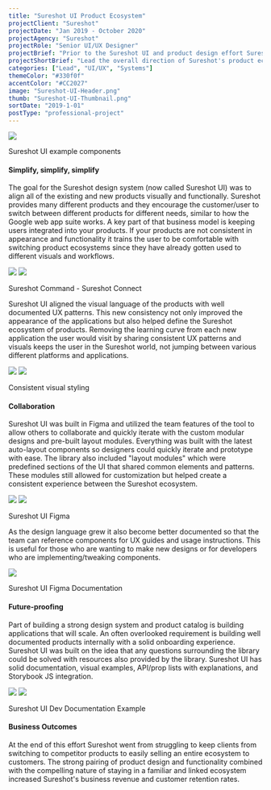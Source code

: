 ```yaml
---
title: "Sureshot UI Product Ecosystem"
projectClient: "Sureshot"
projectDate: "Jan 2019 - October 2020"
projectAgency: "Sureshot"
projectRole: "Senior UI/UX Designer"
projectBrief: "Prior to the Sureshot UI and product design effort Sureshot had several products that were highly disconnected. From a UX perspective they had very different interaction patterns and elements. Visually the products shared no similar elements and obviously were built at different times throughout the companies history. Establishing a strong product ecosystem was a primary goal. I approached this problem by understanding our primary users, and aligning the team on their needs. From there I directed and designed a consistent visual language (Sureshot UI) that aligned the products in terms of their visual space and components. This extended throughout the Sureshot product ecosystem (authentication pages, error pages, marketing, etc). As the visual updates were happening I explored the idea of creating shared patterns between the various products. This effort was looking at micro-interactions and shared features, like auto-complete, that could be aligned between the products. Having consistent interactions and unique shared UX allowed customers to switch between Sureshot's products with ease and familiarity. "
projectShortBrief: "Lead the overall direction of Sureshot's product ecosystem experiences and created the Sureshot UI design language. Built a powerful collection of micro-interactions to be reused across the ecosystem. Lead the discovery effort for Sureshot's user personas. Defined user needs, hills, and product experience roadmaps. Interfaced with existing and future clients to continue user need definitions and provide iterative experiences via Sureshot's SAAS architecture."
categories: ["Lead", "UI/UX", "Systems"]
themeColor: "#330f0f"
accentColor: "#CC2027"
image: "Sureshot-UI-Header.png"
thumb: "Sureshot-UI-Thumbnail.png"
sortDate: "2019-1-01"
postType: "professional-project"
---
```

<div class="photo-container">
<img src="Sureshot-UI-Thumbnail.png" />
</div>
<p class="photo-grid-subtitle">Sureshot UI example components</p>

#### Simplify, simplify, simplify
The goal for the Sureshot design system (now called Sureshot UI) was to align all of the existing and new products visually and functionally. Sureshot provides many different products and they encourage the customer/user to switch between different products for different needs, similar to how the Google web app suite works. A key part of that business model is keeping users integrated into your products. If your products are not consistent in appearance and functionality it trains the user to be comfortable with switching product ecosystems since they have already gotten used to different visuals and workflows. 

<div class="photo-grid-container">
<div class="photo-grid">
<img src="sureshot-command-web.png" />
<img src="Sureshot-Connect-Web.png"/></div>
</div>
<p class="photo-grid-subtitle">Sureshot Command - Sureshot Connect</p>

Sureshot UI aligned the visual language of the products with well documented UX patterns. This new consistency not only improved the appearance of the applications but also helped define the Sureshot ecosystem of products. Removing the learning curve from each new application the user would visit by sharing consistent UX patterns and visuals keeps the user in the Sureshot world, not jumping between various different platforms and applications.

<div class="photo-grid-container">
<div class="photo-grid">
<img src="sureshot-ui-product-command-overview.png" />
<img src="sureshot-ui-product-connect-overview.png"/></div>
</div>
<p class="photo-grid-subtitle">Consistent visual styling</p>

#### Collaboration
Sureshot UI was built in Figma and utilized the team features of the tool to allow others to collaborate and quickly iterate with the custom modular designs and pre-built layout modules. Everything was built with the latest auto-layout components so designers could quickly iterate and prototype with ease. The library also included "layout modules" which were predefined sections of the UI that shared common elements and patterns. These modules still allowed for customization but helped create a consistent experience between the Sureshot ecosystem.

<div class="photo-grid-container">
<div class="photo-grid">
<img src="sureshot-figma.png" />
<img src="sureshot-figma-case-study.png"/></div>
</div>
<p class="photo-grid-subtitle">Sureshot UI Figma</p>

As the design language grew it also become better documented so that the team can reference components for UX guides and usage instructions. This is useful for those who are wanting to make new designs or for developers who are implementing/tweaking components.

<div class="photo-container">
<img src="sureshot-ui-updated-docs.png" />
</div>
<p class="photo-grid-subtitle">Sureshot UI Figma Documentation</p>

#### Future-proofing
Part of building a strong design system and product catalog is building applications that will scale. An often overlooked requirement is building well documented products internally with a solid onboarding experience. Sureshot UI was built on the idea that any questions surrounding the library could be solved with resources also provided by the library. Sureshot UI has solid documentation, visual examples, API/prop lists with explanations, and Storybook JS integration.

<div class="photo-grid-container">
<div class="photo-grid">
<img src="sureshot-dev-storybook.png" />
<img src="sureshot-dev-zero.png" />
</div>
</div>
<p class="photo-grid-subtitle">Sureshot UI Dev Documentation Example</p>

#### Business Outcomes
At the end of this effort Sureshot went from struggling to keep clients from switching to competitor products to easily selling an entire ecosystem to customers. The strong pairing of product design and functionality combined with the compelling nature of staying in a familiar and linked ecosystem increased Sureshot's business revenue and customer retention rates.